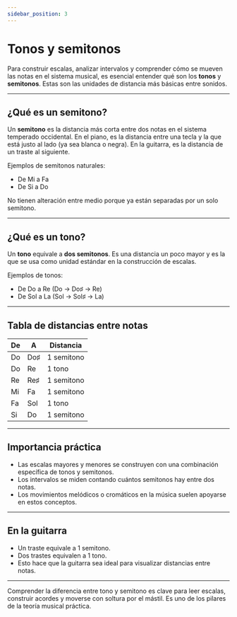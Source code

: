 ```yaml
---
sidebar_position: 3
---
```


# Tonos y semitonos

Para construir escalas, analizar intervalos y comprender cómo se mueven las notas en el sistema musical, es esencial entender qué son los **tonos** y **semitonos**. Estas son las unidades de distancia más básicas entre sonidos.

---

## ¿Qué es un semitono?

Un **semitono** es la distancia más corta entre dos notas en el sistema temperado occidental. En el piano, es la distancia entre una tecla y la que está justo al lado (ya sea blanca o negra). En la guitarra, es la distancia de un traste al siguiente.

Ejemplos de semitonos naturales:

- De Mi a Fa
- De Si a Do

No tienen alteración entre medio porque ya están separadas por un solo semitono.

---

## ¿Qué es un tono?

Un **tono** equivale a **dos semitonos**. Es una distancia un poco mayor y es la que se usa como unidad estándar en la construcción de escalas.

Ejemplos de tonos:

- De Do a Re (Do → Do♯ → Re)
- De Sol a La (Sol → Sol♯ → La)

---

## Tabla de distancias entre notas

| De  | A   | Distancia  |
| --- | --- | ---------- |
| Do  | Do♯ | 1 semitono |
| Do  | Re  | 1 tono     |
| Re  | Re♯ | 1 semitono |
| Mi  | Fa  | 1 semitono |
| Fa  | Sol | 1 tono     |
| Si  | Do  | 1 semitono |

---

## Importancia práctica

- Las escalas mayores y menores se construyen con una combinación específica de tonos y semitonos.
- Los intervalos se miden contando cuántos semitonos hay entre dos notas.
- Los movimientos melódicos o cromáticos en la música suelen apoyarse en estos conceptos.

---

## En la guitarra

- Un traste equivale a 1 semitono.
- Dos trastes equivalen a 1 tono.
- Esto hace que la guitarra sea ideal para visualizar distancias entre notas.

---

Comprender la diferencia entre tono y semitono es clave para leer escalas, construir acordes y moverse con soltura por el mástil. Es uno de los pilares de la teoría musical práctica.
